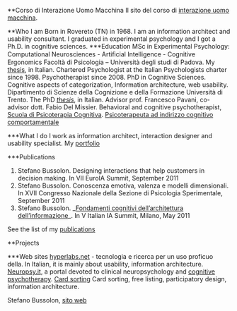 **Corso di Interazione Uomo Macchina</h2>
Il sito del corso di <a href="http://www.bussolon.it/didattica/hci/index.html">interazione uomo macchina</a>.

**Who I am</h2>
Born in Rovereto (TN) in 1968. I am an information architect and usability consultant. I graduated in experimental psychology and I got a Ph.D. in cognitive sciences.
***Education
MSc in Experimental Psychology: Computational Neurosciences - Artiﬁcial Intelligence - Cognitive Ergonomics Facoltà di Psicologia – Università degli studi di Padova. My <a href="http://www.hyperlabs.net/attenzione/index.html">thesis</a>, in Italian.
Chartered Psychologist at the Italian Psychologists charter since 1998. Psychotherapist since 2008.
PhD in Cognitive Sciences. Cognitive aspects of categorization, Information architecture, web usability. Dipartimento di Scienze della Cognizione e della Formazione Università di Trento. The PhD _<a href="http://www.bussolon.it/dottorato/tesi.pdf">thesis</a>_, in Italian. Advisor prof. Francesco Pavani, co-advisor dott. Fabio Del Missier.
Behavioral and cognitive psychotherapist, <a href="http://www.apc.it">Scuola di Psicoterapia Cognitiva</a>. <a href="http://www.neuropsy.it/psicoterapia/cognitivo_comportamentale/index.html">Psicoterapeuta ad indirizzo cognitivo comportamentale</a>

***What I do
I work as information architect, interaction designer and usability specialist. My <a href="http://www.bussolon.it/portfolio/">portfolio</a>

***Publications
<ol>
<li>Stefano Bussolon. Designing interactions that help customers in decision making. In VII EuroIA Summit, September 2011</li>
<li>Stefano Bussolon. Conoscenza emotiva, valenza e modelli dimensionali. In XVII Congresso Nazionale della Sezione di Psicologia Sperimentale, September 2011</li>
<li>Stefano Bussolon. _<a href="http://www.hyperlabs.net/ergonomia/presentazioni/iias2011/">Fondamenti cognitivi dell’architettura dell’informazione</a>_. In V Italian IA Summit, Milano, May 2011</li>
</ol>
See the list of my <a href="http://www.bussolon.it/publications.html">publications</a>

**Projects</h2>

***Web sites
<a href="http://www.hyperlabs.net">hyperlabs.net</a> - tecnologia e ricerca per un uso proficuo della. In Italian, it is mainly about usability, information architecture.
<a href="http://www.neuropsy.it">Neuropsy.it</a>, a portal devoted to clinical neuropsychology and <a href="http://www.neuropsy.it/psicoterapia/index.html">cognitive psychotherapy</a>.
<a href="http://www.cardsorting.info">Card sorting</a> Card sorting, free listing, participatory design, information architecture.


Stefano Bussolon, <a href="http://www.bussolon.it/" alt="Stefano Bussolo, sito web">sito web</a>